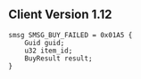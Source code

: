 ## Client Version 1.12

```rust,ignore
smsg SMSG_BUY_FAILED = 0x01A5 {
    Guid guid;    
    u32 item_id;    
    BuyResult result;    
}

```
